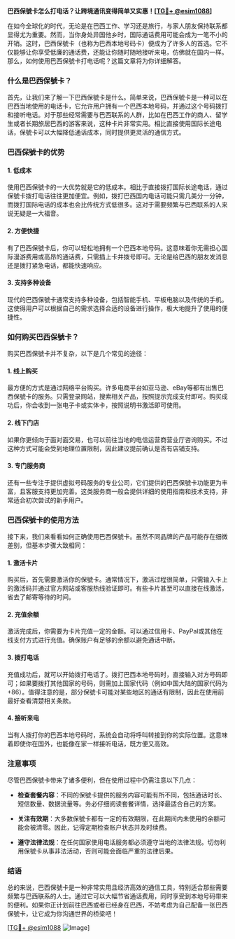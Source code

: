**巴西保號卡怎么打电话？让跨境通讯变得简单又实惠！[[TG💪+ @esim1088](https://t.me/s/esim1088)]**

在如今全球化的时代，无论是在巴西工作、学习还是旅行，与家人朋友保持联系都显得尤为重要。然而，当你身处异国他乡时，国际通话费用可能会成为一笔不小的开销。这时，巴西保號卡（也称为巴西本地号码卡）便成为了许多人的首选。它不仅能够让你享受低廉的通话费，还能让你随时随地接听来电，仿佛就在国内一样。那么，如何使用巴西保號卡打电话呢？这篇文章将为你详细解答。

### 什么是巴西保號卡？

首先，让我们来了解一下巴西保號卡是什么。简单来说，巴西保號卡是一种可以在巴西当地使用的电话卡，它允许用户拥有一个巴西本地号码，并通过这个号码拨打和接听电话。对于那些经常需要与巴西联系的人群，比如在巴西工作的商人、留学生或者长期旅居巴西的游客来说，这种卡片非常实用。相比直接使用国际长途电话，保號卡可以大幅降低通话成本，同时提供更灵活的通信方式。

### 巴西保號卡的优势

#### 1. **低成本**
   使用巴西保號卡的一大优势就是它的低成本。相比于直接拨打国际长途电话，通过保號卡拨打电话往往更加便宜。例如，拨打巴西国内电话可能只需几美分一分钟，而拨打国际电话的成本也会比传统方式低很多。这对于需要频繁与巴西联系的人来说无疑是一大福音。

#### 2. **方便快捷**
   有了巴西保號卡后，你可以轻松地拥有一个巴西本地号码。这意味着你无需担心国际漫游费用或高昂的通话费，只需插上卡并拨号即可。无论是给巴西的朋友发消息还是拨打紧急电话，都能快速响应。

#### 3. **支持多种设备**
   现代的巴西保號卡通常支持多种设备，包括智能手机、平板电脑以及传统的手机。这使得用户可以根据自己的需求选择合适的设备进行操作，极大地提升了使用的便捷性。

### 如何购买巴西保號卡？

购买巴西保號卡并不复杂，以下是几个常见的途径：

#### 1. **线上购买**
   最方便的方式是通过网络平台购买。许多电商平台如亚马逊、eBay等都有出售巴西保號卡的服务。只需登录网站，搜索相关产品，按照提示完成支付即可。购买成功后，你会收到一张电子卡或实体卡，按照说明书激活即可使用。

#### 2. **线下门店**
   如果你更倾向于面对面交易，也可以前往当地的电信运营商营业厅咨询购买。不过这种方式可能会受到地理位置限制，因此建议提前确认是否有店铺支持。

#### 3. **专门服务商**
   还有一些专注于提供虚拟号码服务的专业公司，它们提供的巴西保號卡功能更为丰富，且客服支持更加完善。这类服务商一般会提供详细的使用指南和技术支持，非常适合初次尝试的新手用户。

### 巴西保號卡的使用方法

接下来，我们来看看如何正确使用巴西保號卡。虽然不同品牌的产品可能存在细微差别，但基本步骤大致相同：

#### 1. **激活卡片**
   购买后，首先需要激活你的保號卡。通常情况下，激活过程很简单，只需输入卡上的激活码并通过官方网站或客服热线验证即可。有些卡片甚至可以直接在线激活，省去了邮寄等待的时间。

#### 2. **充值余额**
   激活完成后，你需要为卡片充值一定的金额。可以通过信用卡、PayPal或其他在线支付方式进行充值。确保账户有足够的余额以避免通话中断。

#### 3. **拨打电话**
   充值成功后，就可以开始拨打电话了。拨打巴西本地号码时，直接输入对方号码即可；如果要拨打其他国家的号码，则需加上国家代码（例如中国大陆的国家代码为+86）。值得注意的是，部分保號卡可能对某些地区的通话有限制，因此在使用前最好查看清楚相关条款。

#### 4. **接听来电**
   当有人拨打你的巴西本地号码时，系统会自动将呼叫转接到你的实际位置。这意味着即使你在国外，也能像在家一样接听电话，既方便又高效。

### 注意事项

尽管巴西保號卡带来了诸多便利，但在使用过程中仍需注意以下几点：

- **检查套餐内容**：不同的保號卡提供的服务内容可能有所不同，包括通话时长、短信数量、数据流量等。务必仔细阅读套餐详情，选择最适合自己的方案。
  
- **关注有效期**：大多数保號卡都有一定的有效期限，在此期间内未使用的余额可能会被清零。因此，记得定期检查账户状态并及时续费。

- **遵守法律法规**：在任何国家使用电话服务都必须遵守当地的法律法规。切勿利用保號卡从事非法活动，否则可能会面临严重的法律后果。

### 结语

总的来说，巴西保號卡是一种非常实用且经济高效的通信工具，特别适合那些需要频繁与巴西联系的人士。通过它可以大幅节省通话费用，同时享受到本地号码带来的便利。如果你正计划前往巴西或者已经身在巴西，不妨考虑为自己配备一张巴西保號卡，让它成为你沟通世界的桥梁吧！

[[TG💪+ @esim1088](https://t.me/s/esim1088) ![Image](https://i.postimg.cc/4NQfJmqS/Snipaste-2025-05-13-00-14-12.png)]